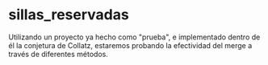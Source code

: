 # sillas_reservadas
Utilizando un proyecto ya hecho como "prueba", e implementado dentro de él la conjetura de Collatz, estaremos probando la efectividad del merge a través de diferentes métodos.
